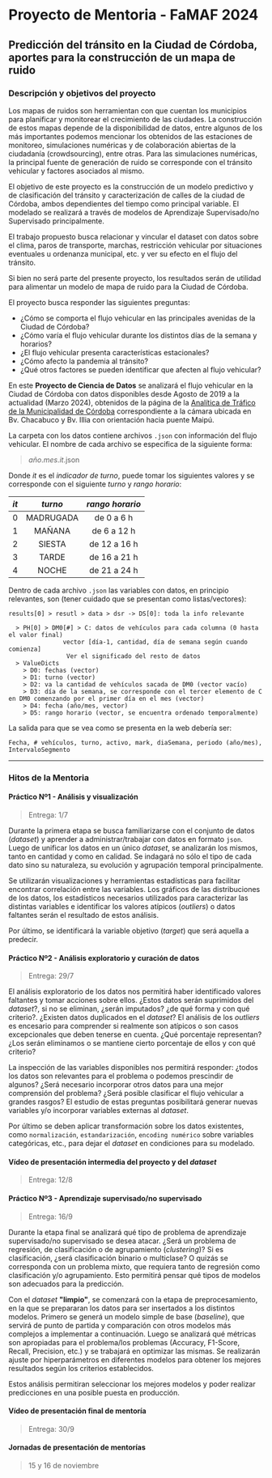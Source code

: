 # Proyecto de Mentoria - FaMAF 2024

## Predicción del tránsito en la Ciudad de Córdoba, aportes para la construcción de un mapa de ruido


### Descripción y objetivos del proyecto

Los mapas de ruidos son herramientan con que cuentan los municipios para planificar y monitorear el crecimiento de las ciudades. 
La construcción de estos mapas depende de la disponibilidad de datos, entre algunos de los más importantes podemos mencionar los obtenidos de las estaciones de monitoreo, simulaciones numéricas y de colaboración abiertas de la ciudadanía (crowdsourcing), entre otras.
Para las simulaciones numéricas, la principal fuente de generación de ruido se corresponde con el tránsito vehicular y factores asociados al mismo.

El objetivo de este proyecto es la construcción de un modelo predictivo y de
clasificación del tránsito y caracterización de calles de la ciudad de Córdoba,
ambos dependientes del tiempo como principal variable. El modelado se realizará
a través de modelos de Aprendizaje Supervisado/no Supervisado principalmente.

El trabajo propuesto busca relacionar y vincular el dataset con datos sobre el clima, paros de transporte, marchas, restricción vehicular por situaciones eventuales u ordenanza municipal, etc. y ver su efecto en el flujo del tránsito. 

Si bien no será parte del presente proyecto, los resultados serán de utilidad para alimentar un modelo de mapa de ruido para la Ciudad de Córdoba.

El proyecto busca responder las siguientes preguntas:

- ¿Cómo se comporta el flujo vehicular en las principales avenidas de la Ciudad
  de Córdoba?
- ¿Cómo varía el flujo vehicular durante los distintos días de la semana y
  horarios?
- ¿El flujo vehicular presenta características estacionales?
- ¿Cómo afecto la pandemia al tránsito?
- ¿Qué otros factores se pueden identificar que afecten al flujo vehicular?


En este __Proyecto de Ciencia de Datos__ se analizará el flujo vehicular en la
Ciudad de Córdoba con datos disponibles desde Agosto de 2019 a la actualidad
(Marzo 2024), obtenidos de la página de la [Analítica de Tráfico de la
Municipalidad de
Córdoba](https://app.powerbi.com/view?r=eyJrIjoiMjg1YmRjODktZGRjOS00ODMxLWFiOTMtZTQzZDViZjNkMWE5IiwidCI6ImU4YjUzOTJiLWM1NmQtNGM4Ni1iNjU4LWJjYmFhNzM1ZDFjZCIsImMiOjR9)
correspondiente a la cámara ubicada en Bv. Chacabuco y Bv. Illia con orientación
hacia puente Maipú.

La carpeta con los datos contiene archivos `.json` con información del flujo
vehicular. El nombre de cada archivo se especifica de la siguiente forma:

> _año_._mes_._it_.json

Donde _it_ es el _indicador de turno_, puede tomar los siguientes valores y se
corresponde con el siguiente _turno_ y _rango horario_:

 _it_ | _turno_ | _rango horario_
-------|:-:|:------:
 0 | MADRUGADA | de 0 a 6 h
 1 | MAÑANA | de 6 a 12 h
 2 | SIESTA | de 12 a 16 h
 3 | TARDE | de 16 a 21 h
 4 | NOCHE | de 21 a 24 h


Dentro de cada archivo `.json` las variables con datos, en principio relevantes,
son (tener cuidado que se presentan como listas/vectores):

	results[0] > resutl > data > dsr -> DS[0]: toda la info relevante

	  > PH[0] > DM0[#] > C: datos de vehículos para cada columna (0 hasta el valor final)
				   vector [día-1, cantidad, día de semana según cuando comienza]
					Ver el significado del resto de datos 
	  > ValueDicts 
	    > D0: fechas (vector)
	    > D1: turno (vector)
	    > D2: va la cantidad de vehículos sacada de DM0 (vector vacío) 
	    > D3: día de la semana, se corresponde con el tercer elemento de C en DM0 comenzando por el primer día en el mes (vector)
	    > D4: fecha (año/mes, vector)
	    > D5: rango horario (vector, se encuentra ordenado temporalmente)


La salida para que se vea como se presenta en la web debería ser:

    Fecha, # vehículos, turno, activo, mark, diaSemana, periodo (año/mes), IntervaloSegmento

<!---
_mark_ no es relevante.
--->
---


### Hitos de la Mentoria

#### Práctico Nº1 - Análisis y visualización

> Entrega: 1/7

Durante la primera etapa se busca familiarizarse con el conjunto de datos
(_dataset_) y aprender a administrar/trabajar con datos en formato `json`. Luego
de unificar los datos en un único _dataset_, se analizarán los mismos, tanto en
cantidad y como en calidad.  Se indagará no sólo el tipo de cada dato sino su
naturaleza, su evolución y agrupación temporal principalmente.

Se utilizarán visualizaciones y herramientas estadísticas para facilitar
encontrar correlación entre las variables. Los gráficos de las distribuciones de
los datos, los estadísticos necesarios utilizados para caracterizar las
distintas variables e identificar los valores atípicos (_outliers_) o datos
faltantes serán el resultado de estos análisis.	

Por último, se identificará la variable objetivo (_target_) que será aquella a
predecir.


#### Práctico Nº2 - Análisis exploratorio y curación de datos

> Entrega: 29/7

El análisis exploratorio de los datos nos permitirá haber identificado valores
faltantes y tomar acciones sobre ellos. ¿Estos datos serán suprimidos del
_dataset_?, si no se eliminan, ¿serán imputados? ¿de qué forma y con qué
criterio?. ¿Existen datos duplicados en el _dataset_?
El análisis de los _outliers_ es encesario para comprender si realmente son
atípicos o son casos excepcionales que deben tenerse en cuenta. ¿Qué porcentaje
representan? ¿Los serán eliminamos o se mantiene cierto porcentaje de ellos y
con qué criterio?

La inspección de las variables disponibles nos permitirá responder: ¿todos los
datos son relevantes para el problema o podemos prescindir de algunos? ¿Será
necesario incorporar otros datos para una mejor comprensión del problema? ¿Será
posible clasificar el flujo vehicular a grandes rasgos? El estudio de estas
preguntas posibilitará generar nuevas variables y/o incorporar variables
externas al _dataset_.

Por último se deben aplicar transformación sobre los datos existentes, como 
`normalización`, `estandarización`, `encoding numérico` sobre variables
categóricas, etc., para dejar el _dataset_ en condiciones para su modelado.

#### Vídeo de presentación intermedia del proyecto y del _dataset_

> Entrega: 12/8


#### Práctico Nº3 - Aprendizaje supervisado/no supervisado

> Entrega: 16/9

Durante la etapa final se analizará qué tipo de problema de aprendizaje
supervisado/no supervisado se desea atacar. ¿Será un problema de regresión, de
clasificación o de agrupamiento (_clustering_)? Si es clasificación, ¿será
clasificación binario o multiclase? O quizás se corresponda con un problema
mixto, que requiera tanto de regresión como clasificación y/o agrupamiento. Esto
permitirá pensar qué tipos de modelos son adecuados para la predicción.

Con el _dataset_ **"limpio"**, se comenzará con la etapa de preprocesamiento, en
la que se prepararan los datos para ser insertados a los distintos modelos.
Primero se generá un modelo simple de base (_baseline_), que servirá de punto de
partida y comparación con otros modelos más complejos a implementar a
continuación.
Luego se analizará qué métricas son apropiadas para el problema/los problemas
(Accuracy, F1-Score, Recall, Precision, etc.) y se trabajará en optimizar las
mismas.
Se realizarán ajuste por hiperparámetros en diferentes modelos para obtener los
mejores resultados según los criterios establecidos.

Estos análisis permitiran seleccionar los mejores modelos y poder realizar
predicciones en una posible puesta en producción.


#### Vídeo de presentación final de mentoría

> Entrega: 30/9


#### Jornadas de presentación de mentorías

> 15 y 16 de noviembre

